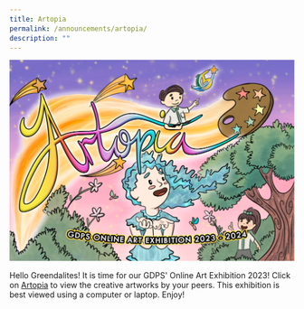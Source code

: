 ```yaml
---
title: Artopia
permalink: /announcements/artopia/
description: ""
---
```

![](/images/Annoucements/artopia%20poster.jpg)

Hello Greendalites! It is time for our GDPS' Online Art Exhibition 2023! Click on [Artopia](https://smex-ctp.trendmicro.com/wis/clicktime/v1/query?url=https%3a%2f%2fpublish.exhibbit.com%2fgallery%2f006360778753865736%2ftwo%2drooms%2d107855%2f&umid=1f6fac85-c403-4bfc-919e-3d4a67078573&auth=e929269a55a0d32e6216ace4b2af01825e2bf518-fa2dccf5e065d4ce75ed3df539f3b363c09b3b7d) to view the creative artworks by your peers. This exhibition is best viewed using a computer or laptop. Enjoy!